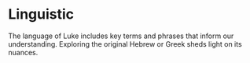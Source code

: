 # Linguistic

The language of Luke includes key terms and phrases that inform our understanding. Exploring the original Hebrew or Greek sheds light on its nuances.

